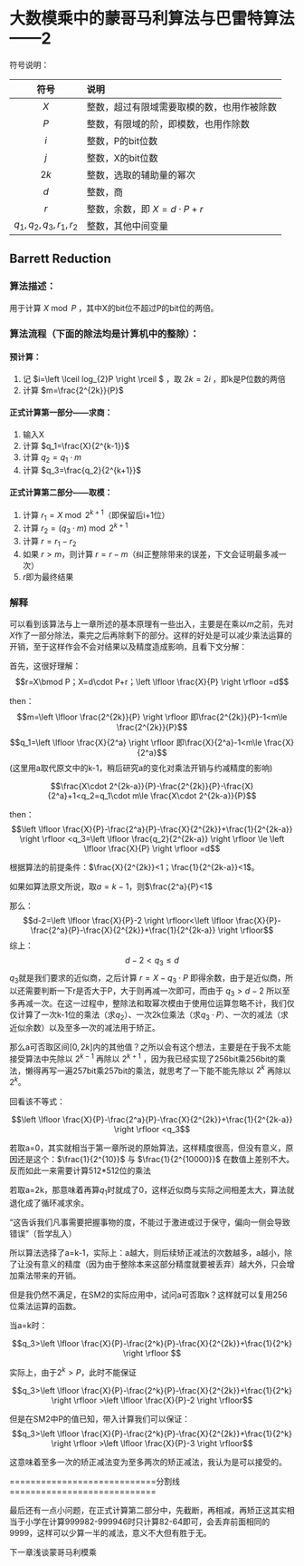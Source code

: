 # 大数模乘中的蒙哥马利算法与巴雷特算法——2
符号说明：

|符号|说明|
|:---:|:---|
|$X$|整数，超过有限域需要取模的数，也用作被除数|
|$P$|整数，有限域的阶，即模数，也用作除数|
|$i$|整数，P的bit位数|
|$j$|整数，X的bit位数|
|$2k$|整数，选取的辅助量的幂次|
|$d$|整数，商|
|$r$|整数，余数，即 $X = d\cdot P+r$|
|$q_1,q_2,q_3,r_1,r_2$|整数，其他中间变量|

## Barrett Reduction
### 算法描述：
用于计算 $X\bmod P$ ，其中X的bit位不超过P的bit位的两倍。

### 算法流程（下面的除法均是计算机中的整除）：
#### 预计算：
1. 记 $i=\left \lceil log_{2}P  \right \rceil $ ，取 $2k=2i$ ，即k是P位数的两倍
2. 计算 $m=\frac{2^{2k}}{P}$ 

#### 正式计算第一部分——求商：
1. 输入X
2. 计算 $q_1=\frac{X}{2^{k-1}}$
3. 计算 $q_2=q_1\cdot m$
4. 计算 $q_3=\frac{q_2}{2^{k+1}}$

#### 正式计算第二部分——取模：
1. 计算 $r_1=X \bmod 2^{k+1}$（即保留后i+1位）
2. 计算 $r_2=(q_3 \cdot m)\bmod 2^{k+1}$
3. 计算 $r=r_1-r_2$
4. 如果 $r>m$，则计算 $r=r-m$（纠正整除带来的误差，下文会证明最多减一次）
5. $r$即为最终结果

### 解释
可以看到该算法与上一章所述的基本原理有一些出入，主要是在乘以$m$之前，先对$X$作了一部分除法，乘完之后再除剩下的部分。这样的好处是可以减少乘法运算的开销，至于这样作会不会对结果以及精度造成影响，且看下文分解：

首先，这很好理解：
$$r=X\bmod P；X=d\cdot P+r；\left \lfloor \frac{X}{P} \right \rfloor =d$$

then：
$$m=\left \lfloor \frac{2^{2k}}{P} \right \rfloor 即\frac{2^{2k}}{P}-1<m\le \frac{2^{2k}}{P}$$
$$q_1=\left \lfloor \frac{X}{2^a} \right \rfloor 即\frac{X}{2^a}-1<m\le \frac{X}{2^a}$$
(这里用a取代原文中的k-1，稍后研究a的变化对乘法开销与约减精度的影响)

$$\frac{X\cdot 2^{2k-a}}{P}-\frac{2^{2k}}{P}-\frac{X}{2^a}+1<q_2=q_1\cdot m\le \frac{X\cdot 2^{2k-a}}{P}$$

then：
$$\left \lfloor \frac{X}{P}-\frac{2^a}{P}-\frac{X}{2^{2k}}+\frac{1}{2^{2k-a}} \right \rfloor <q_3=\left \lfloor \frac{q_2}{2^{2k-a}} \right \rfloor \le \left \lfloor \frac{X}{P} \right \rfloor =d$$

根据算法的前提条件：$\frac{X}{2^{2k}}<1；\frac{1}{2^{2k-a}}<1$。

如果如算法原文所说，取$a=k-1$，则$\frac{2^a}{P}<1$

那么：
$$d-2=\left \lfloor \frac{X}{P}-2 \right \rfloor<\left \lfloor \frac{X}{P}-\frac{2^a}{P}-\frac{X}{2^{2k}}+\frac{1}{2^{2k-a}} \right \rfloor$$
综上：
$$d-2<q_3\le d$$
$q_3$就是我们要求的近似商，之后计算 $r=X-q_3\cdot P$ 即得余数，由于是近似商，所以还需要判断一下r是否大于P，大于则再减一次即可，而由于 $q_3>d-2$ 所以至多再减一次。在这一过程中，整除法和取幂次模由于使用位运算忽略不计，我们仅仅计算了一次k-1位的乘法（求$q_2$）、一次2k位乘法（求$q_3\cdot P$）、一次的减法（求近似余数）以及至多一次的减法用于矫正。

那么a可否取区间$[0,2k]$内的其他值？之所以会有这个想法，主要是在于我不太能接受算法中先除以 $2^{k-1}$ 再除以 $2^{k+1}$ ，因为我已经实现了256bit乘256bit的乘法，懒得再写一遍257bit乘257bit的乘法，就思考了一下能不能先除以 $2^k$ 再除以 $2^k$。

回看该不等式：

$$\left \lfloor \frac{X}{P}-\frac{2^a}{P}-\frac{X}{2^{2k}}+\frac{1}{2^{2k-a}} \right \rfloor <q_3$$

若取a=0，其实就相当于第一章所说的原始算法，这样精度很高，但没有意义，原因还是这个：$\frac{1}{2^{10}}$ 与 $\frac{1}{2^{10000}}$ 在数值上差别不大。反而如此一来需要计算512*512位的乘法

若取a=2k，那意味着再算$q_1$时就成了0，这样近似商与实际之间相差太大，算法就退化成了循环减求余。

“这告诉我们凡事需要把握事物的度，不能过于激进或过于保守，偏向一侧会导致错误”（哲学乱入）

所以算法选择了a=k-1，实际上：a越大，则后续矫正减法的次数越多，a越小，除了让没有意义的精度（因为由于整除本来这部分精度就要被丢弃）越大外，只会增加乘法带来的开销。

但是我仍然不满足，在SM2的实际应用中，试问a可否取k？这样就可以复用256位乘法运算的函数。

当a=k时：

$$q_3>\left \lfloor \frac{X}{P}-\frac{2^k}{P}-\frac{X}{2^{2k}}+\frac{1}{2^k} \right \rfloor $$

实际上，由于$2^k>P$，此时不能保证

$$q_3>\left \lfloor \frac{X}{P}-\frac{2^k}{P}-\frac{X}{2^{2k}}+\frac{1}{2^k} \right \rfloor >\left \lfloor \frac{X}{P}-2 \right \rfloor$$

但是在SM2中P的值已知，带入计算我们可以保证：
$$q_3>\left \lfloor \frac{X}{P}-\frac{2^k}{P}-\frac{X}{2^{2k}}+\frac{1}{2^k} \right \rfloor >\left \lfloor \frac{X}{P}-3 \right \rfloor$$

这意味着至多一次的矫正减法变为至多两次的矫正减法，我认为是可以接受的。

============================分割线============================

最后还有一点小问题，在正式计算第二部分中，先截断，再相减，再矫正这其实相当于小学在计算999982-999946时只计算82-64即可，会丢弃前面相同的9999，这样可以少算一半的减法，意义不大但有胜于无。

下一章浅谈蒙哥马利模乘
